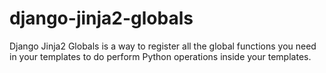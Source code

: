 # django-jinja2-globals
Django Jinja2 Globals is a way to register all the global functions you need in your templates to do perform Python operations inside your templates.
